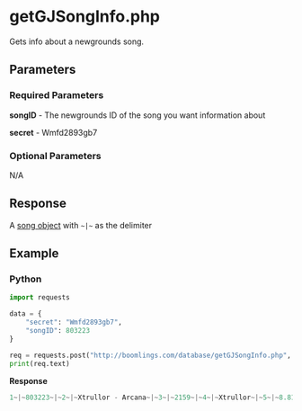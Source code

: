 # getGJSongInfo.php

Gets info about a newgrounds song.

## Parameters

### Required Parameters

**songID** - The newgrounds ID of the song you want information about

**secret** - Wmfd2893gb7

### Optional Parameters

N/A

## Response

A [song object](/docs/resources/server/song.md) with `~|~` as the delimiter

## Example

<!-- tabs:start -->

### **Python**

```py
import requests

data = {
    "secret": "Wmfd2893gb7",
    "songID": 803223
}

req = requests.post("http://boomlings.com/database/getGJSongInfo.php", data=data)
print(req.text)
```

**Response**
```py
1~|~803223~|~2~|~Xtrullor - Arcana~|~3~|~2159~|~4~|~Xtrullor~|~5~|~8.81~|~6~|~~|~10~|~https%3A%2F%2Faudio.ngfiles.com%2F803000%2F803223_Xtrullor---Arcana.mp3%3Ff1524940372~|~7~|~UCejLri1RVC7kj8ZVNX2a53g
```

<!-- tabs:end -->
